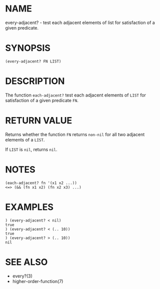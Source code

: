 # NAME
every-adjacent? - test each adjacent elements of list for satisfaction of a given predicate.

# SYNOPSIS

    (every-adjacent? FN LIST)

# DESCRIPTION
The function `each-adjacent?` test each adjacent elements of `LIST` for satisfaction of a given predicate `FN`.

# RETURN VALUE
Returns whether the function `FN` returns `non-nil` for all two adjacent elements of a `LIST`.

If `LIST` is `nil`, returns `nil`.

# NOTES

    (each-adjacent? fn '(x1 x2 ...))
    <=> (&& (fn x1 x2) (fn x2 x3) ...)

# EXAMPLES

    ) (every-adjacent? < nil)
    true
    ) (every-adjacent? < (.. 10))
    true
    ) (every-adjacent? > (.. 10))
    nil

# SEE ALSO
- every?(3)
- higher-order-function(7)
